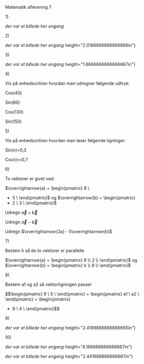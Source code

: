 Matematik aflevering 7

1\)

*der var et billede her engang*

2\)

*der var et billede her engang*
height="2.0166666666666666in"}

3\)

*der var et billede her engang*
height="1.8666666666666667in"}

4\)

Vis på enhedscirklen hvordan man udregner følgende udtryk:

Cos(40)

Sin(60)

Cos(130)

Sin(150)

5\)

Vis på enhedscirklen hvordan man løser følgende ligninger:

Sin(v)=0,3

Cos(v)=0,7

6\)

To vektorer er givet ved:

$\overrightarrow{a} = \begin{pmatrix}
8 \\
 - 5 \\
\end{pmatrix}$ og $\overrightarrow{b} = \begin{pmatrix}
 - 2 \\
3 \\
\end{pmatrix}$

Udregn $\overrightarrow{a} + \overrightarrow{b}$

Udregn $\overrightarrow{a} - \overrightarrow{b}$

Udregn $\overrightarrow{3a} - 5\overrightarrow{b}$

7\)

Bestem k så de to vektorer er parallelle

$\overrightarrow{a} = \begin{pmatrix}
6 \\
2 \\
\end{pmatrix}$ og $\overrightarrow{b} = \begin{pmatrix}
k \\
8 \\
\end{pmatrix}$

8\)

Bestem a1 og a2 så vektorligningen passer

$$\begin{pmatrix}
9 \\
5 \\
\end{pmatrix} = \begin{pmatrix}
a1 \\
a2 \\
\end{pmatrix} + \begin{pmatrix}
 - 6 \\
4 \\
\end{pmatrix}$$

9\)

*der var et billede her engang*
height="2.4166666666666665in"}

10\)

*der var et billede her engang*
height="4.166666666666667in"}

*der var et billede her engang*
height="2.441666666666667in"}
